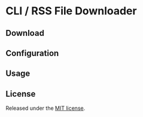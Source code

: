 # CLI / RSS File Downloader

## Download

## Configuration

## Usage

## License

Released under the [MIT license](./LICENSE).

